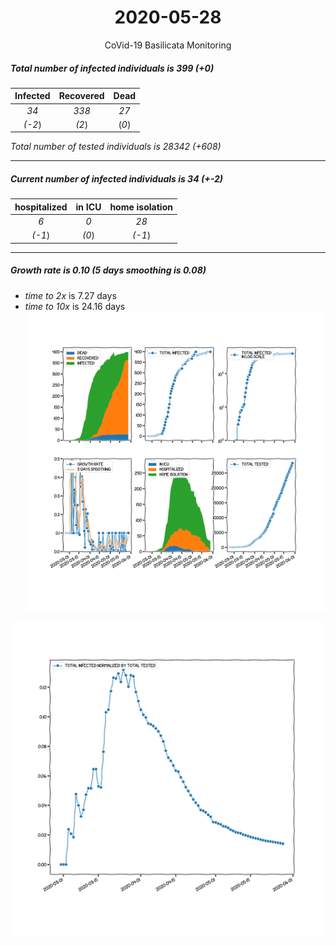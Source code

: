 <div align='center'>

# 2020-05-28
CoVid-19 Basilicata Monitoring
</div>

##### Total number of infected individuals is 399 (+0)
Infected | Recovered | Dead
:---: | :---: | :---:
*34* | *338* | *27*
*(-2*) | *(2*) | (*0*)

*Total number of tested individuals is 28342 (+608)*
***
##### Current number of infected individuals is 34 (+-2)
hospitalized | in ICU | home isolation
:---: | :---: | :---:
*6* |*0* |*28*
*(-1*) |*(0*) |*(-1*)
***
##### Growth rate is 0.10 (5 days smoothing is 0.08)
- *time to 2x* is 7.27 days
- *time to 10x* is 24.16 days
![stats][stats]

![infected_normalized][infected_normalized]

[stats]: stats_Basilicata.png
[infected_normalized]: infected_normalized_Basilicata.png
